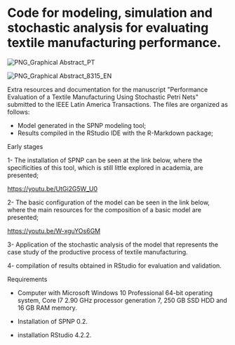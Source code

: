 # Code for modeling, simulation and stochastic analysis for evaluating textile manufacturing performance.


![PNG_Graphical Abstract_PT](https://user-images.githubusercontent.com/128255987/226149427-b0b54a83-c568-4dac-b16e-ac8a1c1667e2.png)

![PNG_Graphical Abstract_8315_EN](https://github.com/dmax2023/IEEE_Performance_Evaluation_Textile_Manufacturing/assets/128255987/12341486-e68e-4b35-b1d3-04751444721c)


Extra resources and documentation for the manuscript "Performance Evaluation of a Textile Manufacturing Using Stochastic Petri Nets" submitted to the IEEE Latin America Transactions. The files are organized as follows:

- Model generated in the SPNP modeling tool;
- Results compiled in the RStudio IDE with the R-Markdown package;

Early stages

1- The installation of SPNP can be seen at the link below, where the specificities of this tool, which is still little explored in academia, are presented;

https://youtu.be/UtGi2G5W_U0

2- The basic configuration of the model can be seen in the link below, where the main resources for the composition of a basic model are presented;

https://youtu.be/W-xguYOs6GM

3- Application of the stochastic analysis of the model that represents the case study of the productive process of textile manufacturing.

4- compilation of results obtained in RStudio for evaluation and validation.

Requirements

- Computer with Microsoft Windows 10 Professional 64-bit operating system, Core I7 2.90 GHz processor generation 7, 250 GB SSD HDD and 16 GB RAM memory.

- Installation of SPNP 0.2.

- installation RStudio 4.2.2.



